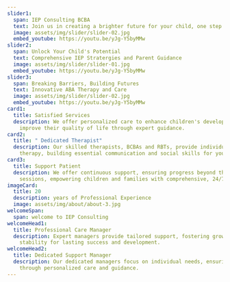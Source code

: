 ```yaml
---
slider1:
  span: IEP Consulting BCBA
  text: Join us in creating a brighter future for your child, one step at a time
  image: assets/img/slider/slider-02.jpg
  embed_youtube: https://youtu.be/yJg-Y5byMMw
slider2:
  span: Unlock Your Child's Potential
  text: Comprehensive IEP Stratergies and Parent Guidance
  image: assets/img/slider/slider-01.jpg
  embed_youtube: https://youtu.be/yJg-Y5byMMw
slider3:
  span: Breaking Barriers, Building Futures
  text: Innovative ABA Therapy and Care
  image: assets/img/slider/slider-02.jpg
  embed_youtube: https://youtu.be/yJg-Y5byMMw
card1:
  title: Satisfied Services
  description: We offer personalized care to enhance children's development and
    improve their quality of life through expert guidance.
card2:
  title: " Dedicated Therapist"
  description: Our skilled therapists, BCBAs and RBTs, provide individualized ABA
    therapy, building essential communication and social skills for your child
card3:
  title: Support Patient
  description: We offer continuous support, ensuring progress beyond therapy
    sessions, empowering children and families with comprehensive, 24/7 care.
imageCard:
  title: 20
  description: years of Professional Experience
  image: assets/img/about/about-3.jpg
welcomeSpan:
  span: welcome to IEP Consulting
welcomeHead1:
  title: Professional Care Manager
  description: Expert managers provide tailored support, fostering growth and
    stability for lasting success and development.
welcomeHead2:
  title: Dedicated Support Manager
  description: Our dedicated managers focus on individual needs, ensuring progress
    through personalized care and guidance.
---
```

